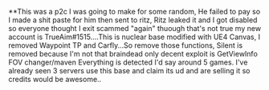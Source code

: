 **This was a p2c I was going to make for some random, He failed to pay so I made a shit paste for him then sent to ritz, Ritz leaked it and I got disabled so everyone thought I exit scammed "again" thuough that's not true my new account is TrueAim#1515....This is nuclear base modified with UE4 Canvas, I removed Waypoint TP and Carfly...So remove those functions, Silent is removed because I'm not that braindead only decent exploit is GetViewInfo FOV changer/maven Everything is detected I'd say around 5 games. I've already seen 3 servers use this base and claim its ud and are selling it so credits would be awesome..
